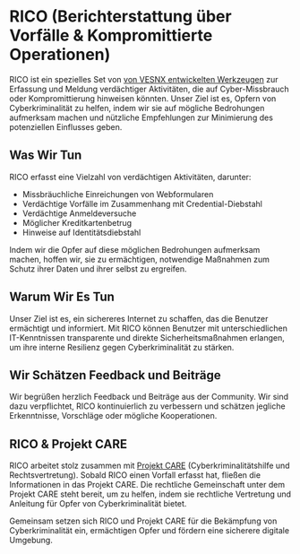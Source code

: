 # RICO (Berichterstattung über Vorfälle & Kompromittierte Operationen)

RICO ist ein spezielles Set von [von VESNX entwickelten Werkzeugen](https://vesnx.com) zur Erfassung und Meldung verdächtiger Aktivitäten, die auf Cyber-Missbrauch oder Kompromittierung hinweisen könnten. Unser Ziel ist es, Opfern von Cyberkriminalität zu helfen, indem wir sie auf mögliche Bedrohungen aufmerksam machen und nützliche Empfehlungen zur Minimierung des potenziellen Einflusses geben.

## Was Wir Tun

RICO erfasst eine Vielzahl von verdächtigen Aktivitäten, darunter:

- Missbräuchliche Einreichungen von Webformularen
- Verdächtige Vorfälle im Zusammenhang mit Credential-Diebstahl
- Verdächtige Anmeldeversuche
- Möglicher Kreditkartenbetrug
- Hinweise auf Identitätsdiebstahl

Indem wir die Opfer auf diese möglichen Bedrohungen aufmerksam machen, hoffen wir, sie zu ermächtigen, notwendige Maßnahmen zum Schutz ihrer Daten und ihrer selbst zu ergreifen.

## Warum Wir Es Tun

Unser Ziel ist es, ein sichereres Internet zu schaffen, das die Benutzer ermächtigt und informiert. Mit RICO können Benutzer mit unterschiedlichen IT-Kenntnissen transparente und direkte Sicherheitsmaßnahmen erlangen, um ihre interne Resilienz gegen Cyberkriminalität zu stärken.

## Wir Schätzen Feedback und Beiträge

Wir begrüßen herzlich Feedback und Beiträge aus der Community. Wir sind dazu verpflichtet, RICO kontinuierlich zu verbessern und schätzen jegliche Erkenntnisse, Vorschläge oder mögliche Kooperationen.

## RICO & Projekt CARE

RICO arbeitet stolz zusammen mit [Projekt CARE](https://github.com/vesnx/VESNX-Cybercrime-Assistance) (Cyberkriminalitätshilfe und Rechtsvertretung). Sobald RICO einen Vorfall erfasst hat, fließen die Informationen in das Projekt CARE. Die rechtliche Gemeinschaft unter dem Projekt CARE steht bereit, um zu helfen, indem sie rechtliche Vertretung und Anleitung für Opfer von Cyberkriminalität bietet.

Gemeinsam setzen sich RICO und Projekt CARE für die Bekämpfung von Cyberkriminalität ein, ermächtigen Opfer und fördern eine sicherere digitale Umgebung.
